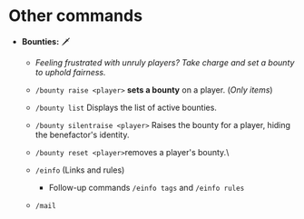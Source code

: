 # Other commands

* **Bounties:** :dagger:
  * _Feeling frustrated with unruly players? Take charge and set a bounty to uphold fairness._
  * `/bounty raise <player>` **sets a bounty** on a player. (_Only items_)
  * `/bounty list` Displays the list of active bounties.
  * `/bounty silentraise <player>` Raises the bounty for a player, hiding the benefactor's identity.
  * `/bounty reset <player>`removes a player's bounty.\

  * `/einfo`  (Links and rules)
    * Follow-up commands `/einfo tags` and `/einfo rules`
  * `/mail`&#x20;
